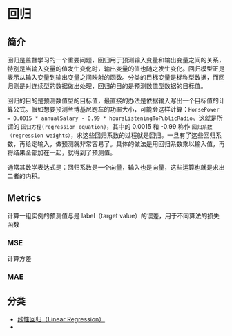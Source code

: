 # 回归

## 简介

回归是监督学习的一个重要问题，回归用于预测输入变量和输出变量之间的关系，特别是当输入变量的值发生变化时，输出变量的值也随之发生变化。回归模型正是表示从输入变量到输出变量之间映射的函数。分类的目标变量是标称型数据，而回归则是对连续型的数据做出处理，回归的目的是预测数值型数据的目标值。

回归的目的是预测数值型的目标值，最直接的办法是依据输入写出一个目标值的计算公式。假如想要预测兰博基尼跑车的功率大小，可能会这样计算：`HorsePower = 0.0015 * annualSalary - 0.99 * hoursListeningToPublicRadio`。这就是所谓的 `回归方程(regression equation)`，其中的 0.0015 和 -0.99 称作 `回归系数（regression weights）`，求这些回归系数的过程就是回归。一旦有了这些回归系数，再给定输入，做预测就非常容易了。具体的做法是用回归系数乘以输入值，再将结果全部加在一起，就得到了预测值。

通常其数学表达式是：回归系数是一个向量，输入也是向量，这些运算也就是求出二者的内积。

## Metrics

计算一组实例的预测值与是 label（target value）的误差，用于不同算法的损失函数

### MSE

计算方差

### MAE



## 分类

- [线性回归（Linear Regression）](10_linear-regression/README.md)
- 


